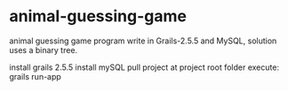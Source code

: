 # animal-guessing-game
animal guessing game program write in Grails-2.5.5 and MySQL, solution uses a binary tree.

install grails 2.5.5
install mySQL
pull project
at project root folder execute: grails run-app
